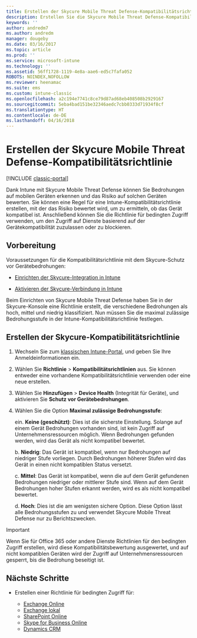 ```yaml
---
title: Erstellen der Skycure Mobile Threat Defense-Kompatibilitätsrichtlinie
description: Erstellen Sie die Skycure Mobile Threat Defense-Kompatibilitätsrichtlinie im klassischen Intune-Portal.
keywords: ''
author: andredm7
ms.author: andredm
manager: dougeby
ms.date: 03/16/2017
ms.topic: article
ms.prod: ''
ms.service: microsoft-intune
ms.technology: ''
ms.assetid: 56ff1728-1119-4e8a-aae6-ed5c7fafa052
ROBOTS: NOINDEX,NOFOLLOW
ms.reviewer: heenamac
ms.suite: ems
ms.custom: intune-classic
ms.openlocfilehash: a2c194e7741c8ce79d87ad68eb408508b2929167
ms.sourcegitcommit: 5eba4bad151be32346aedc7cbb0333d71934f8cf
ms.translationtype: HT
ms.contentlocale: de-DE
ms.lasthandoff: 04/16/2018
---
```

# <a name="create-skycure-mobile-threat-defense-compliance-policy"></a>Erstellen der Skycure Mobile Threat Defense-Kompatibilitätsrichtlinie

[!INCLUDE [classic-portal](../includes/classic-portal.md)]

Dank Intune mit Skycure Mobile Threat Defense können Sie Bedrohungen auf mobilen Geräten erkennen und das Risiko auf solchen Geräten bewerten. Sie können eine Regel für eine Intune-Kompatibilitätsrichtlinie erstellen, mit der das Risiko bewertet wird, um zu ermitteln, ob das Gerät kompatibel ist. Anschließend können Sie die Richtlinie für bedingten Zugriff verwenden, um den Zugriff auf Dienste basierend auf der Gerätekompatibilität zuzulassen oder zu blockieren.

## <a name="before-you-begin"></a>Vorbereitung

Voraussetzungen für die Kompatibilitätsrichtlinie mit dem Skycure-Schutz vor Gerätebedrohungen:

-   [Einrichten der Skycure-Integration in Intune](/intune-classic/deploy-use/setup-the-skycure-integration-with-Intune)

-   [Aktivieren der Skycure-Verbindung in Intune](/intune-classic/deploy-use/enable-skycure-mobile-threat-defense-in-intune)

Beim Einrichten von Skycure Mobile Threat Defense haben Sie in der Skycure-Konsole eine Richtlinie erstellt, die verschiedene Bedrohungen als hoch, mittel und niedrig klassifiziert. Nun müssen Sie die maximal zulässige Bedrohungsstufe in der Intune-Kompatibilitätsrichtlinie festlegen.

## <a name="to-create-skycure-compliance-policy"></a>Erstellen der Skycure-Kompatibilitätsrichtlinie

1.  Wechseln Sie zum [klassischen Intune-Portal](https://manage.microsoft.com/), und geben Sie Ihre Anmeldeinformationen ein.

2.  Wählen Sie **Richtlinie** &gt; **Kompatibilitätsrichtlinien** aus. Sie können entweder eine vorhandene Kompatibilitätsrichtlinie verwenden oder eine neue erstellen.

3.  Wählen Sie **Hinzufügen** &gt; **Device Health** (Integrität für Geräte), und aktivieren Sie **Schutz vor Gerätebedrohungen**.

4.  Wählen Sie die Option **Maximal zulässige Bedrohungsstufe**:

    ein.  **Keine (geschützt)**: Dies ist die sicherste Einstellung. Solange auf einem Gerät Bedrohungen vorhanden sind, ist kein Zugriff auf Unternehmensressourcen möglich. Wenn Bedrohungen gefunden werden, wird das Gerät als nicht kompatibel bewertet.

    b.  **Niedrig**: Das Gerät ist kompatibel, wenn nur Bedrohungen auf niedriger Stufe vorliegen. Durch Bedrohungen höherer Stufen wird das Gerät in einen nicht kompatiblen Status versetzt.

    c.  **Mittel**: Das Gerät ist kompatibel, wenn die auf dem Gerät gefundenen Bedrohungen niedriger oder mittlerer Stufe sind. Wenn auf dem Gerät Bedrohungen hoher Stufen erkannt werden, wird es als nicht kompatibel bewertet.

    d.  **Hoch**: Dies ist die am wenigsten sichere Option. Diese Option lässt alle Bedrohungsstufen zu und verwendet Skycure Mobile Threat Defense nur zu Berichtszwecken.

> [!IMPORTANT]
> Wenn Sie für Office 365 oder andere Dienste Richtlinien für den bedingten Zugriff erstellen, wird diese Kompatibilitätsbewertung ausgewertet, und auf nicht kompatiblen Geräten wird der Zugriff auf Unternehmensressourcen gesperrt, bis die Bedrohung beseitigt ist.

## <a name="span-idmonitor-device-threats-classanchorspan-idnext-steps-classanchorspan-idtoc477360344-classanchorspanspanspannext-steps"></a><span id="monitor-device-threats" class="anchor"><span id="next-steps" class="anchor"><span id="_Toc477360344" class="anchor"></span></span></span>Nächste Schritte

-   Erstellen einer Richtlinie für bedingten Zugriff für:

    -   [Exchange Online](/intune-classic/deploy-use/restrict-access-to-exchange-online-with-microsoft-intune)
    -   [Exchange lokal](/intune-classic/deploy-use/restrict-access-to-exchange-onpremises-with-microsoft-intune)
    -   [SharePoint Online](/intune-classic/deploy-use/restrict-access-to-sharepoint-online-with-microsoft-intune)
    -   [Skype for Business Online](/intune-classic/deploy-use/restrict-access-to-skype-for-business-online-with-microsoft-intune)
    -   [Dynamics CRM](/intune-classic/deploy-use/restrict-access-to-dynamics-crm-online-with-microsoft-intune)
